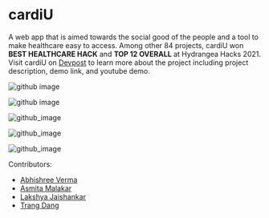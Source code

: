 # cardiU
A web app that is aimed towards the social good of the people and a tool to make healthcare easy to access. Among other 84 projects, cardiU won <b>BEST HEALTHCARE HACK</b> and <b>TOP 12 OVERALL</b> at Hydrangea Hacks 2021. Visit cardiU on <a href="https://devpost.com/software/cardiu">Devpost</a> to learn more about the project including project description, demo link, and youtube demo.



![github image](https://challengepost-s3-challengepost.netdna-ssl.com/photos/production/software_photos/001/569/452/datas/original.png)

![github image](https://challengepost-s3-challengepost.netdna-ssl.com/photos/production/software_photos/001/569/453/datas/original.png)

![github_image](https://challengepost-s3-challengepost.netdna-ssl.com/photos/production/software_photos/001/569/459/datas/original.png)

![github_image](https://challengepost-s3-challengepost.netdna-ssl.com/photos/production/software_photos/001/569/463/datas/original.png)

![github_image](https://challengepost-s3-challengepost.netdna-ssl.com/photos/production/software_photos/001/569/465/datas/original.png)

Contributors:
<ul>
  <li><a href="https://www.linkedin.com/in/abhishree-verma-719a2a191/">Abhishree Verma</a></li>
  <li><a href=https://www.linkedin.com/in/asmita-malakar-3a9039203/>Asmita Malakar</a></li>
  <li><a href="https://www.linkedin.com/in/lakshya-jaishankar/">Lakshya Jaishankar</a></li>
  <li><a href="https://www.linkedin.com/in/trangttdang/">Trang Dang</a></li>
</ul>
